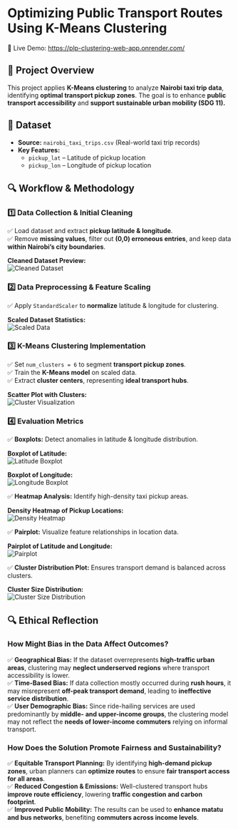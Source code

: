 # Optimizing Public Transport Routes Using K-Means Clustering  

🚀 Live Demo: https://plp-clustering-web-app.onrender.com/

## 🚀 Project Overview  
This project applies **K-Means clustering** to analyze **Nairobi taxi trip data**, identifying **optimal transport pickup zones**. The goal is to enhance **public transport accessibility** and **support sustainable urban mobility (SDG 11).**  

## 📂 Dataset  
- **Source:** `nairobi_taxi_trips.csv` (Real-world taxi trip records)  
- **Key Features:**  
  - `pickup_lat` – Latitude of pickup location  
  - `pickup_lon` – Longitude of pickup location  

## 🔍 Workflow & Methodology  

### 1️⃣ Data Collection & Initial Cleaning  
✅ Load dataset and extract **pickup latitude & longitude**.  
✅ Remove **missing values**, filter out **(0,0) erroneous entries**, and keep data **within Nairobi’s city boundaries**.  

**Cleaned Dataset Preview:**  
![Cleaned Dataset](img/cleaned_dataset.png)  

### 2️⃣ Data Preprocessing & Feature Scaling  
✅ Apply `StandardScaler` to **normalize** latitude & longitude for clustering.  

**Scaled Dataset Statistics:**  
![Scaled Data](img/scaled_data.png) 

### 3️⃣ K-Means Clustering Implementation  
✅ Set `num_clusters = 6` to segment **transport pickup zones**.  
✅ Train the **K-Means model** on scaled data.  
✅ Extract **cluster centers**, representing **ideal transport hubs**.  

**Scatter Plot with Clusters:**  
![Cluster Visualization](img/cluster_visualization.png)  

### 4️⃣ Evaluation Metrics  
✅ **Boxplots:** Detect anomalies in latitude & longitude distribution.  

**Boxplot of Latitude:**  
![Latitude Boxplot](img/boxplot_latitude.png)  

**Boxplot of Longitude:**  
![Longitude Boxplot](img/boxplot_longitude.png)  

✅ **Heatmap Analysis:** Identify high-density taxi pickup areas.  

**Density Heatmap of Pickup Locations:**  
![Density Heatmap](img/density_heatmap.png)  

✅ **Pairplot:** Visualize feature relationships in location data.  

**Pairplot of Latitude and Longitude:**  
![Pairplot](img/pairplot.png)  

✅ **Cluster Distribution Plot:** Ensures transport demand is balanced across clusters.  

**Cluster Size Distribution:**  
![Cluster Size Distribution](img/cluster_distribution.png)  

## 🔍 Ethical Reflection  

### How Might Bias in the Data Affect Outcomes?  
✅ **Geographical Bias:** If the dataset overrepresents **high-traffic urban areas**, clustering may **neglect underserved regions** where transport accessibility is lower.  
✅ **Time-Based Bias:** If data collection mostly occurred during **rush hours**, it may misrepresent **off-peak transport demand**, leading to **ineffective service distribution**.  
✅ **User Demographic Bias:** Since ride-hailing services are used predominantly by **middle- and upper-income groups**, the clustering model may not reflect the **needs of lower-income commuters** relying on informal transport.  

### How Does the Solution Promote Fairness and Sustainability?  
✅ **Equitable Transport Planning:** By identifying **high-demand pickup zones**, urban planners can **optimize routes** to ensure **fair transport access for all areas**.  
✅ **Reduced Congestion & Emissions:** Well-clustered transport hubs **improve route efficiency**, lowering **traffic congestion and carbon footprint**.  
✅ **Improved Public Mobility:** The results can be used to **enhance matatu and bus networks**, benefiting **commuters across income levels**.  

